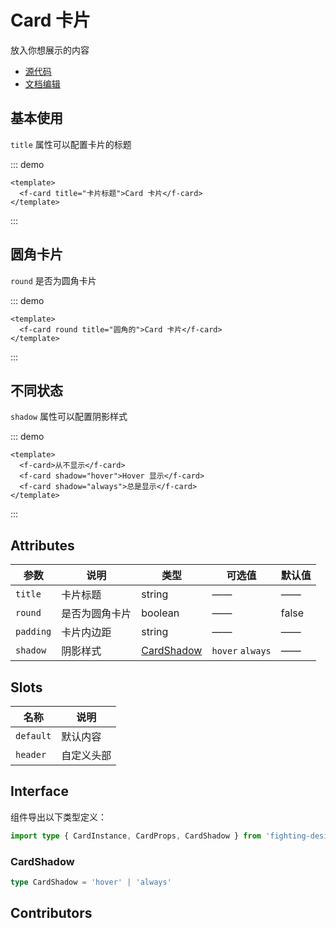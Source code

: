 # Card 卡片

放入你想展示的内容

- [源代码](https://github.com/FightingDesign/fighting-design/tree/master/packages/fighting-design/card)
- [文档编辑](https://github.com/FightingDesign/fighting-design/blob/master/docs/docs/components/card.md)

## 基本使用

`title` 属性可以配置卡片的标题

::: demo

```vue
<template>
  <f-card title="卡片标题">Card 卡片</f-card>
</template>
```

:::

## 圆角卡片

`round` 是否为圆角卡片

::: demo

```vue
<template>
  <f-card round title="圆角的">Card 卡片</f-card>
</template>
```

:::

## 不同状态

`shadow` 属性可以配置阴影样式

::: demo

```vue
<template>
  <f-card>从不显示</f-card>
  <f-card shadow="hover">Hover 显示</f-card>
  <f-card shadow="always">总是显示</f-card>
</template>
```

:::

## Attributes

| 参数      | 说明           | 类型                                 | 可选值           | 默认值 |
| --------- | -------------- | ------------------------------------ | ---------------- | ------ |
| `title`   | 卡片标题       | string                               | ——               | ——     |
| `round`   | 是否为圆角卡片 | boolean                              | ——               | false  |
| `padding` | 卡片内边距     | string                               | ——               | ——     |
| `shadow`  | 阴影样式       | <a href="#cardshadow">CardShadow</a> | `hover` `always` | ——     |

## Slots

| 名称      | 说明       |
| --------- | ---------- |
| `default` | 默认内容   |
| `header`  | 自定义头部 |

## Interface

组件导出以下类型定义：

```ts
import type { CardInstance, CardProps, CardShadow } from 'fighting-design'
```

### CardShadow

```ts
type CardShadow = 'hover' | 'always'
```

## Contributors

<a href="https://github.com/Tyh2001" target="_blank">
  <f-avatar round src="https://avatars.githubusercontent.com/u/73180970?v=4" />
</a>

<a href="https://github.com/konvyi" target="_blank">
  <f-avatar round src="https://avatars.githubusercontent.com/u/44802220?v=4" />
</a>

<style scoped>
  .f-card {
    margin: 15px;
  }
</style>
